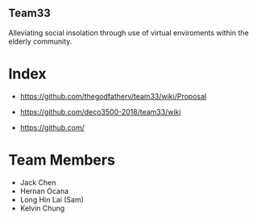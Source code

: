 ## Team33

Alleviating social insolation through use of virtual enviroments within the elderly community.

# Index

* https://github.com/thegodfatherv/team33/wiki/Proposal

* https://github.com/deco3500-2018/team33/wiki

* https://github.com/

# Team Members

* Jack Chen
* Hernan Ocana
* Long Hin Lai (Sam)
* Kelvin Chung

